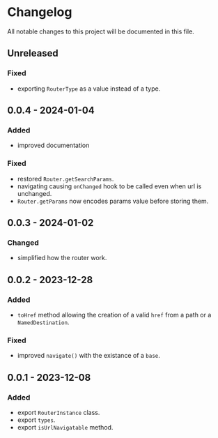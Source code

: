 # Changelog

All notable changes to this project will be documented in this file.

## Unreleased

### Fixed

- exporting `RouterType` as a value instead of a type.

## 0.0.4 - 2024-01-04

### Added

- improved documentation

### Fixed

- restored `Router.getSearchParams`.
- navigating causing `onChanged` hook to be called even when url is unchanged.
- `Router.getParams` now encodes params value before storing them.

## 0.0.3 - 2024-01-02

### Changed

- simplified how the router work.

## 0.0.2 - 2023-12-28

### Added

- `toHref` method allowing the creation of a valid `href` from a path or a `NamedDestination`.

### Fixed

- improved `navigate()` with the existance of a `base`.

## 0.0.1 - 2023-12-08

### Added

- export `RouterInstance` class.
- export `types`.
- export `isUrlNavigatable` method.

